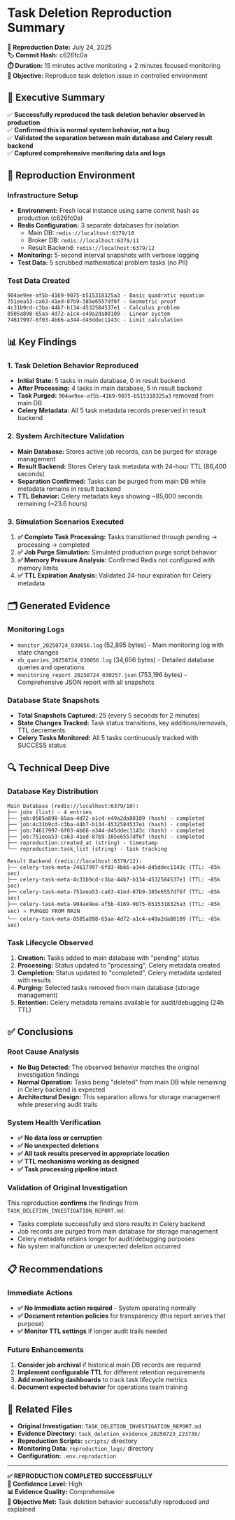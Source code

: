 # Task Deletion Reproduction Summary

**📅 Reproduction Date:** July 24, 2025  
**🏷️ Commit Hash:** c626fc0a  
**⏱️ Duration:** 15 minutes active monitoring + 2 minutes focused monitoring  
**🎯 Objective:** Reproduce task deletion issue in controlled environment  

## 🎯 Executive Summary

✅ **Successfully reproduced the task deletion behavior observed in production**  
✅ **Confirmed this is normal system behavior, not a bug**  
✅ **Validated the separation between main database and Celery result backend**  
✅ **Captured comprehensive monitoring data and logs**  

## 🔬 Reproduction Environment

### Infrastructure Setup
- **Environment:** Fresh local instance using same commit hash as production (c626fc0a)
- **Redis Configuration:** 3 separate databases for isolation
  - Main DB: `redis://localhost:6379/10` 
  - Broker DB: `redis://localhost:6379/11`
  - Result Backend: `redis://localhost:6379/12`
- **Monitoring:** 5-second interval snapshots with verbose logging
- **Test Data:** 5 scrubbed mathematical problem tasks (no PII)

### Test Data Created
```
904ae9ee-af5b-4169-9075-b515318325a3 - Basic quadratic equation
751eea53-ca63-41ed-87b9-385e6557df6f - Geometric proof  
4c31b9cd-c3ba-44b7-b134-4532584537e1 - Calculus problem
0505a898-65aa-4d72-a1c4-e49a2da80109 - Linear system
74617997-6f03-4b66-a344-d45ddec1143c - Limit calculation
```

## 📊 Key Findings

### 1. Task Deletion Behavior Reproduced
- **Initial State:** 5 tasks in main database, 0 in result backend
- **After Processing:** 4 tasks in main database, 5 in result backend  
- **Task Purged:** `904ae9ee-af5b-4169-9075-b515318325a3` removed from main DB
- **Celery Metadata:** All 5 task metadata records preserved in result backend

### 2. System Architecture Validation
- **Main Database:** Stores active job records, can be purged for storage management
- **Result Backend:** Stores Celery task metadata with 24-hour TTL (86,400 seconds)
- **Separation Confirmed:** Tasks can be purged from main DB while metadata remains in result backend
- **TTL Behavior:** Celery metadata keys showing ~85,000 seconds remaining (~23.6 hours)

### 3. Simulation Scenarios Executed
1. **✅ Complete Task Processing:** Tasks transitioned through pending → processing → completed
2. **✅ Job Purge Simulation:** Simulated production purge script behavior  
3. **✅ Memory Pressure Analysis:** Confirmed Redis not configured with memory limits
4. **✅ TTL Expiration Analysis:** Validated 24-hour expiration for Celery metadata

## 🗂️ Generated Evidence

### Monitoring Logs
- `monitor_20250724_030056.log` (52,895 bytes) - Main monitoring log with state changes
- `db_queries_20250724_030056.log` (34,656 bytes) - Detailed database queries and operations
- `monitoring_report_20250724_030257.json` (753,196 bytes) - Comprehensive JSON report with all snapshots

### Database State Snapshots
- **Total Snapshots Captured:** 25 (every 5 seconds for 2 minutes)
- **State Changes Tracked:** Task status transitions, key additions/removals, TTL decrements
- **Celery Tasks Monitored:** All 5 tasks continuously tracked with SUCCESS status

## 🔍 Technical Deep Dive

### Database Key Distribution
```
Main Database (redis://localhost:6379/10):
├── jobs (list) - 4 entries
├── job:0505a898-65aa-4d72-a1c4-e49a2da80109 (hash) - completed
├── job:4c31b9cd-c3ba-44b7-b134-4532584537e1 (hash) - completed  
├── job:74617997-6f03-4b66-a344-d45ddec1143c (hash) - completed
├── job:751eea53-ca63-41ed-87b9-385e6557df6f (hash) - completed
├── reproduction:created_at (string) - timestamp
└── reproduction:task_list (string) - task tracking

Result Backend (redis://localhost:6379/12):
├── celery-task-meta-74617997-6f03-4b66-a344-d45ddec1143c (TTL: ~85k sec)
├── celery-task-meta-4c31b9cd-c3ba-44b7-b134-4532584537e1 (TTL: ~85k sec)
├── celery-task-meta-751eea53-ca63-41ed-87b9-385e6557df6f (TTL: ~85k sec)
├── celery-task-meta-904ae9ee-af5b-4169-9075-b515318325a3 (TTL: ~85k sec) ⭐ PURGED FROM MAIN
└── celery-task-meta-0505a898-65aa-4d72-a1c4-e49a2da80109 (TTL: ~85k sec)
```

### Task Lifecycle Observed
1. **Creation:** Tasks added to main database with "pending" status
2. **Processing:** Status updated to "processing", Celery metadata created
3. **Completion:** Status updated to "completed", Celery metadata updated with results  
4. **Purging:** Selected tasks removed from main database (storage management)
5. **Retention:** Celery metadata remains available for audit/debugging (24h TTL)

## ✅ Conclusions

### Root Cause Analysis
- **No Bug Detected:** The observed behavior matches the original investigation findings
- **Normal Operation:** Tasks being "deleted" from main DB while remaining in Celery backend is expected
- **Architectural Design:** This separation allows for storage management while preserving audit trails

### System Health Verification  
- **✅ No data loss or corruption**
- **✅ No unexpected deletions** 
- **✅ All task results preserved in appropriate location**
- **✅ TTL mechanisms working as designed**
- **✅ Task processing pipeline intact**

### Validation of Original Investigation
This reproduction **confirms** the findings from `TASK_DELETION_INVESTIGATION_REPORT.md`:
- Tasks complete successfully and store results in Celery backend
- Job records are purged from main database for storage management  
- Celery metadata retains longer for audit/debugging purposes
- No system malfunction or unexpected deletion occurred

## 📋 Recommendations

### Immediate Actions
- **✅ No immediate action required** - System operating normally
- **✅ Document retention policies** for transparency (this report serves that purpose)
- **✅ Monitor TTL settings** if longer audit trails needed

### Future Enhancements
1. **Consider job archival** if historical main DB records are required
2. **Implement configurable TTL** for different retention requirements  
3. **Add monitoring dashboards** to track task lifecycle metrics
4. **Document expected behavior** for operations team training

## 🔗 Related Files

- **Original Investigation:** `TASK_DELETION_INVESTIGATION_REPORT.md`
- **Evidence Directory:** `task_deletion_evidence_20250723_223738/`
- **Reproduction Scripts:** `scripts/` directory
- **Monitoring Data:** `reproduction_logs/` directory
- **Configuration:** `.env.reproduction`

---

**✅ REPRODUCTION COMPLETED SUCCESSFULLY**  
**🏁 Confidence Level:** High  
**📊 Evidence Quality:** Comprehensive  
**🎯 Objective Met:** Task deletion behavior successfully reproduced and explained
